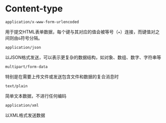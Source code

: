 

# Content-type

`application/x-www-form-urlencoded`

用于提交HTML表单数据，每个键与其对应的值会被等号（`=`）连接，而键值对之间则由`&`符号分隔。

`application/json`

以JSON格式发送，可以表示更复杂的数据结构，如对象、数组、数字、字符串等

`multipart/form-data`

特别是在需要上传文件或发送包含文件和数据的复合消息时

`text/plain`

简单文本数据，不进行任何编码

`application/xml`

以XML格式发送数据

